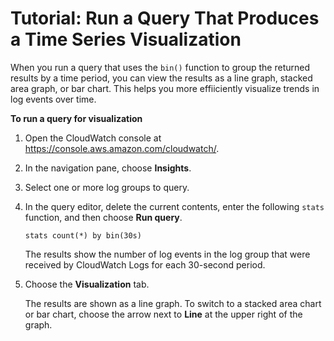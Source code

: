 # Tutorial: Run a Query That Produces a Time Series Visualization<a name="CWL_AnalyzeLogData_VisualizationQuery"></a>

When you run a query that uses the `bin()` function to group the returned results by a time period, you can view the results as a line graph, stacked area graph, or bar chart\. This helps you more effiiciently visualize trends in log events over time\.

**To run a query for visualization**

1. Open the CloudWatch console at [https://console\.aws\.amazon\.com/cloudwatch/](https://console.aws.amazon.com/cloudwatch/)\.

1. In the navigation pane, choose **Insights**\.

1. Select one or more log groups to query\.

1. In the query editor, delete the current contents, enter the following `stats` function, and then choose **Run query**\.

   ```
   stats count(*) by bin(30s)
   ```

   The results show the number of log events in the log group that were received by CloudWatch Logs for each 30\-second period\.

1. Choose the **Visualization** tab\.

   The results are shown as a line graph\. To switch to a stacked area chart or bar chart, choose the arrow next to **Line** at the upper right of the graph\.